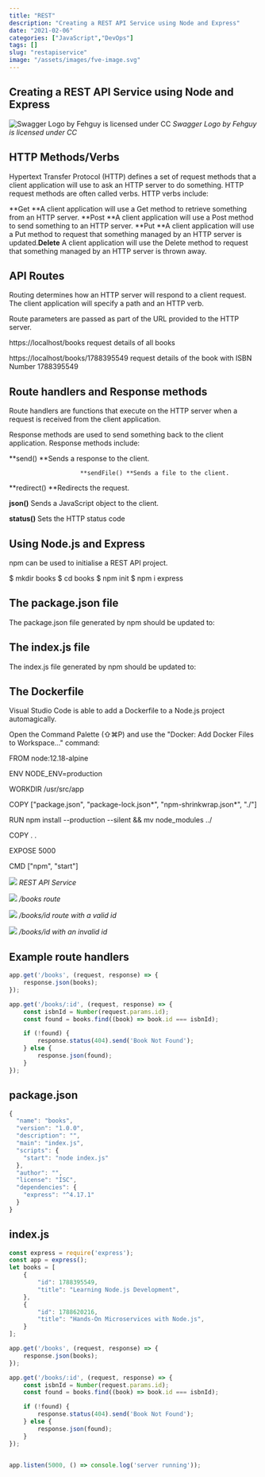 ```yaml
---
title: "REST"
description: "Creating a REST API Service using Node and Express"
date: "2021-02-06"
categories: ["JavaScript","DevOps"]
tags: []
slug: "restapiservice"
image: "/assets/images/fve-image.svg"
---
```


## Creating a REST API Service using Node and Express

![Swagger Logo by Fehguy is licensed under CC](/assets/images/restapiservice/fve-image.svg)
*Swagger Logo by Fehguy is licensed under CC*


## HTTP Methods/Verbs

Hypertext Transfer Protocol (HTTP) defines a set of request methods that a client application will use to ask an HTTP server to do something. HTTP request methods are often called verbs. HTTP verbs include:

**Get **A client application will use a Get method to retrieve something from an HTTP server. 
                        **Post **A client application will use a Post method to send something to an HTTP server.
                        **Put **A client application will use a Put method to request that something managed by an HTTP server is updated.**Delete** A client application will use the Delete method to request that something managed by an HTTP server is thrown away.


## API Routes

Routing determines how an HTTP server will respond to a client request. The client application will specify a path and an HTTP verb.

Route parameters are passed as part of the URL provided to the HTTP server.

https://localhost/books
request details of all books

https://localhost/books/1788395549
request details of the book with ISBN Number 1788395549


## Route handlers and Response methods

Route handlers are functions that execute on the HTTP server when a request is received from the client application.

Response methods are used to send something back to the client application. Response methods include:

**send() **Sends a response to the client.

                        **sendFile() **Sends a file to the client.

**redirect() **Redirects the request.

**json()** Sends a JavaScript object to the client.

**status()** Sets the HTTP status code


## Using Node.js and Express

npm can be used to initialise a REST API project.

$ mkdir books
$ cd books
$ npm init
$ npm i express


## The package.json file

The package.json file generated by npm should be updated to:


## The index.js file

The index.js file generated by npm should be updated to:


## The Dockerfile

Visual Studio Code is able to add a Dockerfile to a Node.js project automagically.

Open the Command Palette (⇧⌘P) and use the "Docker: Add Docker Files to Workspace..." command:

FROM node:12.18-alpine

ENV NODE_ENV=production

WORKDIR /usr/src/app

COPY ["package.json", "package-lock.json*", "npm-shrinkwrap.json*", "./"]

RUN npm install --production --silent && mv node_modules ../

COPY . .

EXPOSE 5000

CMD ["npm", "start"]

![](/assets/images/restapiservice/screen-shot-2021-02-08-at-7.35.17-am-1900x1360.png)
*REST API Service*

![](/assets/images/restapiservice/screen-shot-2021-02-07-at-11.07.59-am-1626x1210.png)
*/books route*

![](/assets/images/restapiservice/screen-shot-2021-02-07-at-11.13.06-am-1628x1205.png)
*/books/id route with a valid id*

![](/assets/images/restapiservice/screen-shot-2021-02-07-at-11.09.17-am-1632x1210.png)
*/books/id with an invalid id*


## Example route handlers

```javascript
app.get('/books', (request, response) => {
    response.json(books);
});

app.get('/books/:id', (request, response) => {
    const isbnId = Number(request.params.id);
    const found = books.find((book) => book.id === isbnId);

    if (!found) {
        response.status(404).send('Book Not Found');
    } else {
        response.json(found);
    }
});
```

## package.json

```javascript
{
  "name": "books",
  "version": "1.0.0",
  "description": "",
  "main": "index.js",
  "scripts": {
    "start": "node index.js"
  },
  "author": "",
  "license": "ISC",
  "dependencies": {
    "express": "^4.17.1"
  }
}
```

## index.js

```javascript
const express = require('express');
const app = express();
let books = [
    {
        "id": 1788395549,
        "title": "Learning Node.js Development",
    },
    {
        "id": 1788620216,
        "title": "Hands-On Microservices with Node.js",
    }
];

app.get('/books', (request, response) => {
    response.json(books);
});

app.get('/books/:id', (request, response) => {
    const isbnId = Number(request.params.id);
    const found = books.find((book) => book.id === isbnId);

    if (!found) {
        response.status(404).send('Book Not Found');
    } else {
        response.json(found);
    }
});


app.listen(5000, () => console.log('server running'));
```